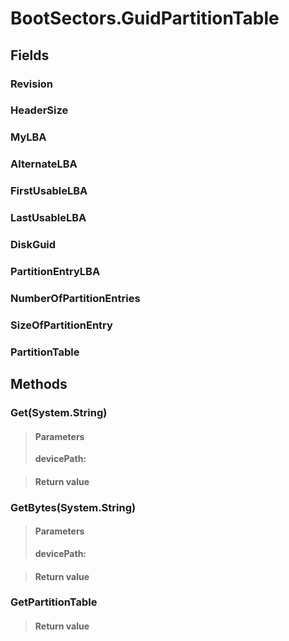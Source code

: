 ﻿


# BootSectors.GuidPartitionTable

## Fields

### Revision

### HeaderSize

### MyLBA

### AlternateLBA

### FirstUsableLBA

### LastUsableLBA

### DiskGuid

### PartitionEntryLBA

### NumberOfPartitionEntries

### SizeOfPartitionEntry

### PartitionTable

## Methods


### Get(System.String)

> #### Parameters
> **devicePath:** 

> #### Return value
> 

### GetBytes(System.String)

> #### Parameters
> **devicePath:** 

> #### Return value
> 

### GetPartitionTable

> #### Return value
> 